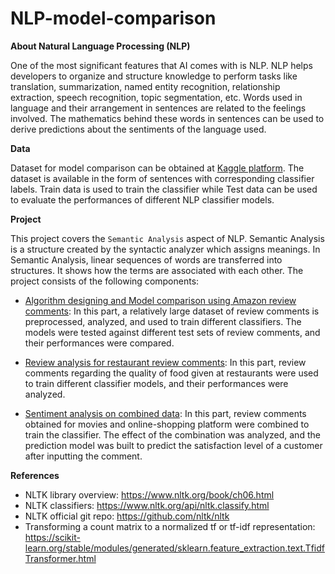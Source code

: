 # NLP-model-comparison

**About Natural Language Processing (NLP)**

One of the most significant features that AI comes with is NLP. 
NLP helps developers to organize and structure knowledge to perform tasks like translation, summarization, named entity recognition, relationship extraction, speech recognition, topic segmentation, etc.
Words used in language and their arrangement in sentences are related to the feelings involved. The mathematics behind these words in sentences can be used to derive predictions about the sentiments of the language used.

**Data**

Dataset for model comparison can be obtained at [Kaggle platform](https://www.kaggle.com/bittlingmayer/amazonreviews). 
The dataset is available in the form of sentences with corresponding classifier labels. Train data is used to train the classifier while
Test data can be used to evaluate the performances of different NLP classifier models.

**Project**

This project covers the `Semantic Analysis` aspect of NLP. Semantic Analysis is a structure created by the syntactic analyzer which assigns meanings. In Semantic Analysis, linear sequences of words are transferred into structures. It shows how the terms are associated with each other.
The project consists of the following components:

* [Algorithm designing and Model comparison using Amazon review comments](https://github.com/samz007/nlp-model-comparison/tree/master/review_comment_analysis.ipynb): In this part, a relatively large dataset of review comments is preprocessed, analyzed, and used to train different classifiers. The models were tested against different test sets of review comments, and their performances were compared.

* [Review analysis for restaurant review comments](https://github.com/samz007/nlp-model-comparison/tree/master/restaurant_review_analysis): In this part, review comments regarding the quality of food given at restaurants were used to train different classifier models, and their performances were analyzed.

* [Sentiment analysis on combined data](https://github.com/samz007/nlp-model-comparison/tree/master/combined_review_analysis): In this part, review comments obtained for movies and online-shopping platform were combined to train the classifier. The effect of the combination was analyzed, and the prediction model was built to predict the satisfaction level of a customer after inputting the comment.


**References**

* NLTK library overview: https://www.nltk.org/book/ch06.html
* NLTK classifiers: https://www.nltk.org/api/nltk.classify.html
* NLTK official git repo: https://github.com/nltk/nltk
* Transforming a count matrix to a normalized tf or tf-idf representation: https://scikit-learn.org/stable/modules/generated/sklearn.feature_extraction.text.TfidfTransformer.html